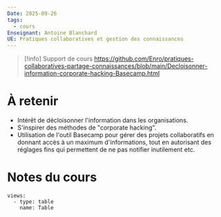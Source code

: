 ```yaml
---
Date: 2025-09-26
tags:
  - cours
Enseignant: Antoine Blanchard
UE: Pratiques collaboratives et gestion des connaissances
---
```

> [!info] Support de cours
> https://github.com/Enro/pratiques-collaboratives-partage-connaissances/blob/main/Decloisonner-information-corporate-hacking-Basecamp.html

# À retenir

- Intérêt de décloisonner l'information dans les organisations. 
- S'inspirer des méthodes de "corporate hacking". 
- Utilisation de l'outil Basecamp pour gérer des projets collaboratifs en donnant accès à un maximum d'informations, tout en autorisant des réglages fins qui permettent de ne pas notifier inutilement etc.

# Notes du cours 

```base
views:
  - type: table
    name: Table
```
